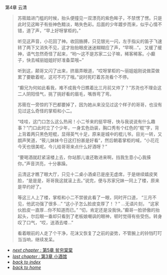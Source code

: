 第4章 云清

>苏筱踏进门槛的时候，抬头便撞见一双漂亮的紫色眸子，不禁愣了愣。只是此时见这眸子有些神色黯淡，略失色彩。后面的少年踱步而来，似乎心情不错，道了声，“早上好呀掌柜的。”
>
>听见这声音，小花回了神。收回胳膊，只见银光一闪，左手指尖的笛子飞速转了两下又消失不见，这才抬抬眼皮迷迷糊糊应了声，“早啊...”。
又缓了缓神，语气忽然奇怪了起来，“哟～这不是苏家二公子嘛，稀客稀客。小癫子，快去喊丽姐姐好好准备菜哦~”
>
>听到这，颠哥又闪了出来，挤眉弄眼道，“哎呀掌柜的～丽姐姐刚说做菜做累了要歇着呢，这可不巧了哦。”说时死盯着苏尧看个不停。
>
>“癫兄为何如此看我，难不成我今日瞧着比三月前又帅了？”苏尧也不理会这二人阴阳怪气，挑了挑好看的眉毛，嘴唇弯了弯。
>
>苏筱在一旁惊的下巴都要掉了，因为她从来没见过这个样子的哥哥，也没有见过这么奇怪的掌柜和小二。
>
>“哇哇，这门口怎么这么热闹！小二爷来的挺早呀，快与我说说有什么趣事？”门口此时立了个少年，一身玄色劲装，胸口秀有个红色的“棍”字，背上背着两只黑色短棍，显得英气十足，原来是城中的棍儿爷。目光一转，又朗声笑道，“筱儿妹妹今日这打扮甚是好看”，然后朝着掌柜的喊，“小花花今天也很美呢，今儿给哥哥来点什么好酒呀？”
>
>“要喝酒就赶紧滚楼上去，你站那儿谁还敢进来啊，挡我生意小心我揍你。”声音洪亮，十分暴躁。
>
>云清这才瞧了眼大厅，只见十二桌小酒桌已是座无虚席，于是继续嬉皮笑脸，“是是是，哥哥我这就滚上去。”说完，便与苏家兄妹一同上了楼，原来是早约好了。
>
>等这三人上了楼，掌柜和小二不禁彼此看了一眼，同时开口道，
>“三月不见，他武功强了很多...”
“这小子怎么脸皮变厚了！？”
...无语片刻，
“这家伙脸皮一直厚...你不知道而已。”
“切，肯定还是没我快。”癫哥一脸骄傲的抬起头，尔后眼一垂却只看到了老板娘嘲讽的眼神，顿时觉得有些受伤。转身叹了口气，“哎，送酒去喽...”
>
>看着眼前的人走了个干净，花沫又恢复了之前的姿势，不管腕上的铃铛叮叮当当响，继续发呆。

- [*next chapter :* 第5章 贫穷棠棠](https://fiiish-yu.github.io/redleaf/chapters/chapter5)
- [*last chapter :* 第3章 小酒馆](https://fiiish-yu.github.io/redleaf/chapters/chapter3)
- [*back to index*](https://fiiish-yu.github.io/redleaf/index)
- [*back to home*](https://fiiish-yu.github.io/)